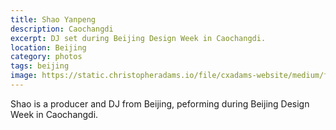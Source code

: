 ```yaml
---
title: Shao Yanpeng
description: Caochangdi
excerpt: DJ set during Beijing Design Week in Caochangdi.
location: Beijing
category: photos
tags: beijing
image: https://static.christopheradams.io/file/cxadams-website/medium/flickr/8191/8122265571_bc2700623d_k.jpg
---
```


Shao is a producer and DJ from Beijing, peforming during Beijing Design Week in Caochangdi.

